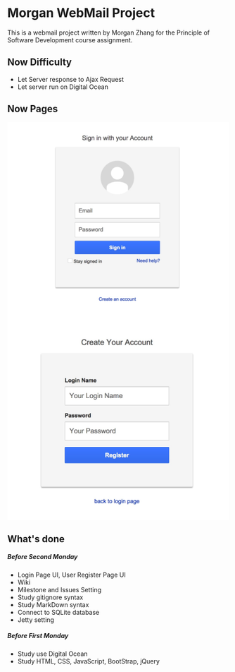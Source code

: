 # Morgan WebMail Project

This is a webmail project written by Morgan Zhang for the Principle of Software Development course assignment.

## Now Difficulty 
- Let Server response to Ajax Request
- Let server run on Digital Ocean

## Now Pages
<img align=top src="figures/login.jpg">
<img align=top src="figures/UserRegister.jpg">

## What's done
##### Before Second Monday
- Login Page UI, User Register Page UI
- Wiki
- Milestone and Issues Setting
- Study gitignore syntax
- Study MarkDown syntax
- Connect to SQLite database
- Jetty setting


##### Before First Monday
- Study use Digital Ocean
- Study HTML, CSS, JavaScript, BootStrap, jQuery